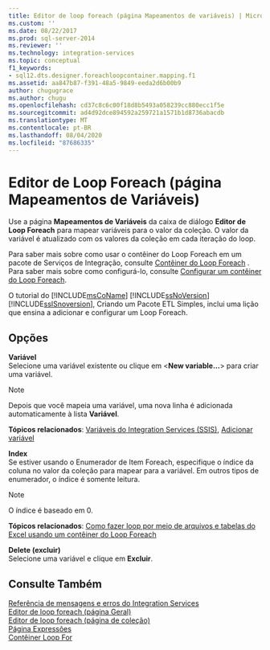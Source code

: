```yaml
---
title: Editor de loop foreach (página Mapeamentos de variáveis) | Microsoft Docs
ms.custom: ''
ms.date: 08/22/2017
ms.prod: sql-server-2014
ms.reviewer: ''
ms.technology: integration-services
ms.topic: conceptual
f1_keywords:
- sql12.dts.designer.foreachloopcontainer.mapping.f1
ms.assetid: aa847b87-f391-48a5-9849-eeda2d6b00b9
author: chugugrace
ms.author: chugu
ms.openlocfilehash: cd37c8c6c00f18d8b5493a058239cc880ecc1f5e
ms.sourcegitcommit: ad4d92dce894592a259721a1571b1d8736abacdb
ms.translationtype: MT
ms.contentlocale: pt-BR
ms.lasthandoff: 08/04/2020
ms.locfileid: "87686335"
---
```

# <a name="foreach-loop-editor-variable-mappings-page"></a>Editor de Loop Foreach (página Mapeamentos de Variáveis)
  Use a página **Mapeamentos de Variáveis** da caixa de diálogo **Editor de Loop Foreach** para mapear variáveis para o valor da coleção. O valor da variável é atualizado com os valores da coleção em cada iteração do loop.  
  
 Para saber mais sobre como usar o contêiner do Loop Foreach em um pacote de Serviços de Integração, consulte [Contêiner do Loop Foreach](control-flow/foreach-loop-container.md) . Para saber mais sobre como configurá-lo, consulte [Configurar um contêiner do Loop Foreach](../../2014/integration-services/configure-a-foreach-loop-container.md).  
  
 O tutorial do [!INCLUDE[msCoName](../includes/msconame-md.md)] [!INCLUDE[ssNoVersion](../includes/ssnoversion-md.md)] [!INCLUDE[ssISnoversion](../includes/ssisnoversion-md.md)], Criando um Pacote ETL Simples, inclui uma lição que ensina a adicionar e configurar um Loop Foreach.  
  
## <a name="options"></a>Opções  
 **Variável**  
 Selecione uma variável existente ou clique em \<**New variable...**> para criar uma variável.  
  
> [!NOTE]  
>  Depois que você mapeia uma variável, uma nova linha é adicionada automaticamente à lista **Variável**.  
  
 **Tópicos relacionados**: [Variáveis do Integration Services &#40;SSIS&#41;](integration-services-ssis-variables.md), [Adicionar variável](../../2014/integration-services/add-variable.md)  
  
 **Index**  
 Se estiver usando o Enumerador de Item Foreach, especifique o índice da coluna no valor da coleção para mapear para a variável. Em outros tipos de enumerador, o índice é somente leitura.  
  
> [!NOTE]  
>  O índice é baseado em 0.  
  
 **Tópicos relacionados**: [Como fazer loop por meio de arquivos e tabelas do Excel usando um contêiner do Loop Foreach](control-flow/loop-through-excel-files-and-tables-by-using-a-foreach-loop-container.md)  
  
 **Delete (excluir)**  
 Selecione uma variável e clique em **Excluir**.  
  
## <a name="see-also"></a>Consulte Também  
 [Referência de mensagens e erros do Integration Services](../../2014/integration-services/integration-services-error-and-message-reference.md)   
 [Editor de loop foreach &#40;página Geral&#41;](general-page-of-integration-services-designers-options.md)   
 [Editor de loop foreach &#40;página de coleção&#41;](../../2014/integration-services/foreach-loop-editor-collection-page.md)   
 [Página Expressões](expressions/expressions-page.md)   
 [Contêiner Loop For](control-flow/for-loop-container.md)  
  
  
